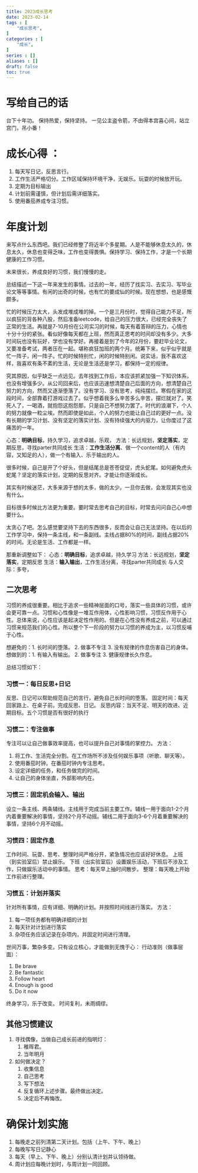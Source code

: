```yaml
---
title: 2023成长思考
date: 2023-02-14
tags : [
	"成长思考",
]
categories : [
	"成长",
]
series : []
aliases : []
draft: false
toc: true
---
```

# 写给自己的话
台下十年功。
保持热爱，保持坚持。
一见公主盗令箭，不由得本宫喜心间，站立宫门，吊小番！

# 成长心得 ：
1. 每天写日记，反思言行。
2. 工作生活严格切分。工作区域保持环境干净，无娱乐。玩耍的时候放开玩。
3. 定期为目标输出
4. 计划前需谨慎，但计划后需详细落实。
5. 使用番茄养成专注习惯。

# 年度计划

来写点什么东西吧。我们已经修整了将近半个多星期。人是不能够休息太久的，休息太久，休息也变得乏味，工作也变得畏惧。保持学习、保持工作，才是一个长期健康的工作习惯。

未来很长，养成良好的习惯，我们慢慢的走。

总结描述一下这一年来发生的事情。过去的一年，经历了找实习、去实习、写毕业论文等等事情。有闲的出奇的时候，也有忙的要成仙的时候。现在想想，也是感慨颇多。

忙的时候压力太大，头发成堆成堆的掉。一个是三月份时，觉得自己能力不足，所以疯狂的背各种八股，然后准备leetcode，给自己的压力很大，已经完全丧失了正常的生活。再就是7-10月份在公司实习的时候，每天有着答辩的压力，心情也十分十分的紧张。看似好像每天都在上班，然而真正思考的时间却没有多少。大多时间玩也没有玩好，学也没有学好。再接着是到了今年的2月份，要赶毕业论文，又要准备考试，两者压在一起。堪称疯狂加班的两个月。统筹下来，似乎似乎就是忙一阵子，闲一阵子。忙的时候特别忙，闲的时候特别闲。说实话，我不喜欢这样，我喜欢有条不紊的生活，无论是生活还是学习，都保持一定的规律。

究其原因，似乎缺乏一点远见。去年找到工作后，本应该抓紧加强一下知识体系，也没有增强多少。从公司回来后，也应该迅速想清楚自己后面的方向，想清楚自己努力的方向，然而又逐渐堕落了。没有学习、没有思考，纯纯摆烂。寒假在家的这段时间，全部靠着打游戏过去了。似乎想着我多么辛苦多么辛苦，摆烂就对了。笑死人了，一喝酒，就抱怨这抱怨那，只是自己不想努力罢了。时代的浪潮下，个人的努力就像一粒尘埃。然而即使是如此，个人的努力也能让自己过的更好一点。没有长期的学习计划、没有坚定的落实计划、没有持续强大的内驱力，让你度过了这痛苦的一年。

心态：**明确目标**，持久学习，追求卓越，乐观，
方法：长远规划，**坚定落实**，定期反思，寻找parter共同成长
生活：**工作生活分离**、做一个content的人（有内容，又知足的人），做一个有输入、乐于输出的人。

很多时候，自己是开了个好头，但是结尾总是苍苍促促，虎头蛇尾。如何避免虎头蛇尾？坚定的落实计划，定期的反思对齐。才能让你逐渐成长。

其实有时候迷茫，大多来源于想的太多，做的太少。一旦你去做，会发现其实也没有什么。

目标很多时候比方法更为重要。要时常去思考自己的目标，时常去问问自己心中想要什么。

太贪心了吧。怎么感觉要坚持下去的东西很多，反而会让自己无法坚持。在以后的工作学习中，保持一条主线，和一条副线。主线占据80%的时间，副线占据20%的时间。无论是生活、工作都是一样。

那重新调整如下：
心态：**明确目标**，追求卓越，持久学习
方法：长远规划，**坚定落实**，定期反思
生活：**输入输出**，工作生活分离，寻找parter共同成长
与人交际：多夸，

## 二次思考
习惯的养成很重要。相比于追求一些精神层面的口号，落实一些具体的习惯，或许会更可靠一点。习惯和心性像是一堆互作用体，心性影响习惯，习惯反作用于心性。总体来说，心性应该是起决定性作用的。但是在心性没有养成之前，可以通过习惯来规范我们的心性。所以整个下一阶段的努力以习惯的养成为主，以习惯反哺于心性。

想避免的：1. 长时间的堕落。 2. 做事不专注 3. 没有规律的作息伤害自己的身体。
想做到的：1. 有输入有输出。 2. 做事专注 3. 健康规律长久作息。

总结习惯如下：
### 习惯一：每日反思+日记
反思、日记可以帮助规范自己的言行，避免自己长时间的堕落。
固定时间：每天回家路上、在桌子前。完成反思、日记。
反思内容：当天不足、明天的改进、近期目标。五个习惯是否有很好的执行

### 习惯二：专注做事
专注可以让自己做事效率提高，也可以提升自己对事情的掌控力。
方法：
1. 将工作、生活完全分割。在工作场所不涉及任何娱乐事项（听歌、聊天等）。
2. 使用番茄时钟。在番茄时钟内专注思考。
3. 设定详细的任务，和任务做完的时间。
4. 让自己的身体坐直，外部影响内在。

### 习惯三：固定机会输入、输出
设立一条主线、两条辅线。主线用于完成当前主要工作。辅线一用于面向1-2个月内着重要解决的事情，坚持2个月不动摇。辅线二用于面向3-6个月着重要解决的事情，坚持6个月不动摇。

### 习惯四：固定作息
工作时间、玩耍、思考、整理时间严格分开，紧急情况也应该好好休息。
上班（到实验室后）禁止娱乐。
下班（出实验室后）设置娱乐活动，下班后不涉及工作，只做娱乐活动中的事情。
思考：每天早上抽时间散步。
整理：每天晚上开始工作前进行整理。

### 习惯五：计划并落实
针对所有事情，应有详细、明确的计划。并按照时间线进行落实。
方法：
1. 每一项任务都有明确详细的计划
2. 每天针对计划进行落实
3. 杂项任务应该记录在杂项内，并固定时间进行清理。

世间万事，繁杂多变。只有设立核心，才能做到无愧于心：
行动准则（做事层面）：
1. Be brave
2. Be fantastic
3. Follow heart
4. Enough is good
5. Do it now

终身学习，乐于改变。
时间复利，未雨绸缪。


## 其他习惯建议

1. 寻找偶像，当做自己成长前进的指明灯：
	1. 稚晖君。
	2. 当年明月
2. 如何做决定？
	1. 收集信息
	2. 自己思考
	3. 写下想法
	4. 反复循环上述步骤。最终做出决定。
	5. 决定后不再悔改。


# 确保计划实施
1. 每晚走之前列清第二天计划。包括（上午、下午、晚上）
2. 每晚写写日记静心
3. 每天（早上、下午、晚上）分别认清计划并认领待做。
4. 周计划应每晚计划时，与周计划一同回顾。
